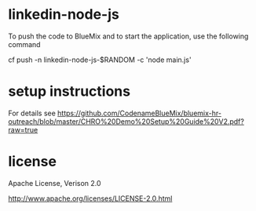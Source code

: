 linkedin-node-js
=================

To push the code to BlueMix and to start the application, use the following command

cf push -n linkedin-node-js-$RANDOM -c 'node main.js'

setup instructions
==================

For details see https://github.com/CodenameBlueMix/bluemix-hr-outreach/blob/master/CHRO%20Demo%20Setup%20Guide%20V2.pdf?raw=true


license
================================================================================

Apache License, Verison 2.0

<http://www.apache.org/licenses/LICENSE-2.0.html>